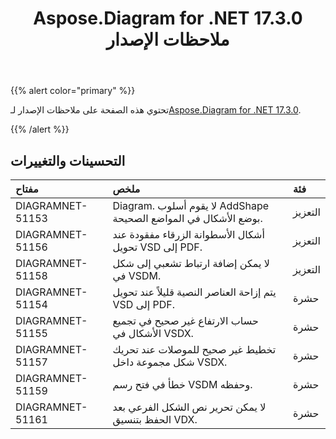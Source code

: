 ﻿---
title: Aspose.Diagram for .NET 17.3.0 ملاحظات الإصدار
type: docs
weight: 100
url: /ar/net/aspose-diagram-for-net-17-3-0-release-notes/
---
{{% alert color="primary" %}} 

 تحتوي هذه الصفحة على ملاحظات الإصدار لـ[Aspose.Diagram for .NET 17.3.0](https://www.nuget.org/packages/Aspose.Diagram/17.3.0).

{{% /alert %}} 
## **التحسينات والتغييرات**

|**مفتاح**|**ملخص**|**فئة**|
|:- |:- |:- |
|DIAGRAMNET-51153|Diagram. لا يقوم أسلوب AddShape بوضع الأشكال في المواضع الصحيحة.|التعزيز|
|DIAGRAMNET-51156|أشكال الأسطوانة الزرقاء مفقودة عند تحويل VSD إلى PDF.|التعزيز|
|DIAGRAMNET-51158|لا يمكن إضافة ارتباط تشعبي إلى شكل في VSDM.|التعزيز|
|DIAGRAMNET-51154|يتم إزاحة العناصر النصية قليلاً عند تحويل VSD إلى PDF.|حشرة|
|DIAGRAMNET-51155|حساب الارتفاع غير صحيح في تجميع الأشكال في VSDX.|حشرة|
|DIAGRAMNET-51157 |تخطيط غير صحيح للموصلات عند تحريك شكل مجموعة داخل VSDX.|حشرة|
|DIAGRAMNET-51159|خطأ في فتح رسم VSDM وحفظه.|حشرة|
|DIAGRAMNET-51161|لا يمكن تحرير نص الشكل الفرعي بعد الحفظ بتنسيق VDX.|حشرة|


